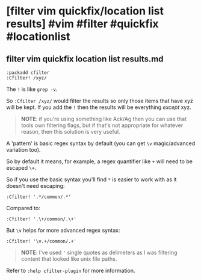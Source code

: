 # [filter vim quickfix/location list results] #vim #filter #quickfix #locationlist

## filter vim quickfix location list results.md

```viml
:packadd cfilter
:Cfilter! /xyz/
```

The `!` is like `grep -v`. 

So  `:Cfilter /xyz/` would filter the results so only those items that have xyz will be kept. If you add the `!` then the results will be everything _except_ xyz. 

> **NOTE**: if you're using something like Ack/Ag then you can use that tools own filtering flags, but if that's not appropriate for whatever reason, then this solution is very useful.

A 'pattern' is basic regex syntax by default (you can get `\v` magic/advanced variation too). 

So by default it means, for example, a regex quantifier like `+` will need to be escaped `\+`.

So if you use the basic syntax you'll find `*` is easier to work with as it doesn't need escaping:

```viml
:Cfilter! '.*/common/.*'
```

Compared to:

```viml
:Cfilter! '.\+/common/.\+'
```

But `\v` helps for more advanced regex syntax:

```viml
:Cfilter! '\v.+/common/.+'
```

> **NOTE**: I've used `'` single quotes as delimeters as I was filtering content that looked like unix file paths.

Refer to `:help cfilter-plugin` for more information.

